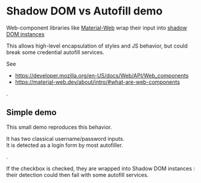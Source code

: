 # Shadow DOM vs Autofill demo

Web-component libraries like [Material-Web](https://material-web.dev) wrap their input into [shadow DOM instances](https://developer.mozilla.org/en-US/docs/Web/API/Web_components/Using_shadow_DOM)

This allows high-level encapsulation of styles and JS behavior, but could break some credential autofill services.

See
- <https://developer.mozilla.org/en-US/docs/Web/API/Web_components>
- <https://material-web.dev/about/intro/#what-are-web-components>

.

## Simple demo

This small demo reproduces this behavior.

It has two classical username/password inputs.  
It is detected as a login form by most autofiller.

.

If the checkbox is checked, they are wrapped into Shadow DOM instances : their detection could then fail with some autofill services.
